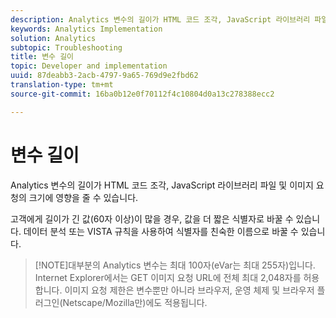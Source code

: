 ```yaml
---
description: Analytics 변수의 길이가 HTML 코드 조각, JavaScript 라이브러리 파일 및 이미지 요청의 크기에 영향을 줄 수 있습니다.
keywords: Analytics Implementation
solution: Analytics
subtopic: Troubleshooting
title: 변수 길이
topic: Developer and implementation
uuid: 87deabb3-2acb-4797-9a65-769d9e2fbd62
translation-type: tm+mt
source-git-commit: 16ba0b12e0f70112f4c10804d0a13c278388ecc2

---
```



# 변수 길이

Analytics 변수의 길이가 HTML 코드 조각, JavaScript 라이브러리 파일 및 이미지 요청의 크기에 영향을 줄 수 있습니다.

고객에게 길이가 긴 값(60자 이상)이 많을 경우, 값을 더 짧은 식별자로 바꿀 수 있습니다. 데이터 분석 또는 VISTA 규칙을 사용하여 식별자를 친숙한 이름으로 바꿀 수 있습니다.

> [!NOTE]대부분의 Analytics 변수는 최대 100자(eVar는 최대 255자)입니다. Internet Explorer에서는 GET 이미지 요청 URL에 전체 최대 2,048자를 허용합니다. 이미지 요청 제한은 변수뿐만 아니라 브라우저, 운영 체제 및 브라우저 플러그인(Netscape/Mozilla만)에도 적용됩니다.

